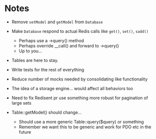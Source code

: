 # Notes

- Remove `setModel` and `getModel` from `Database`
- Make `Database` respond to actual Redis calls like `get()`, `set()`, `sadd()`
	- Perhaps use a ->query() method
	- Perhaps override __call() and forward to ->query()
	- Up to you...
- Tables are here to stay.
- Write tests for the rest of everything
- Reduce number of mocks needed by consolidating like functionality

- The idea of a storage engine... would affect all behaviors too


- Need to fix Redisent pr use something more robust for pagination of large sets
- Table::getModel() should change...
	- Should use a more generic Table::query($query) or something
	- Remember we want this to be generic and work for PDO etc in the future
